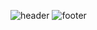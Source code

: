 ![header](https://capsule-render.vercel.app/api?type=waving&color=0:005BBB,100:005BBB)
![footer](https://capsule-render.vercel.app/api?type=waving&color=0:FFD500,100:FFD500&section=footer)

